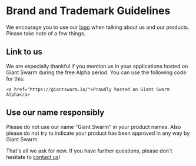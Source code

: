 # Brand and Trademark Guidelines

We encourage you to use our [logo](http://styleguide.io/giantswarm/) when talking about us and our products. Please take note of a few things.

## Link to us

We are especially thankful if you mention us in your applications hosted on Giant Swarm during the free Alpha period. You can use the following code for this:

`<a href="https://giantswarm.io/">Proudly hosted on Giant Swarm Alpha</a>`

## Use our name responsibly

Please do not use our name "Giant Swarm" in your product names. Also please do not try to indicate your product has been approved in any way by Giant Swarm.

That's all we ask for now. If you have further questions, please don't hesitate to [contact us](/contact/)!
